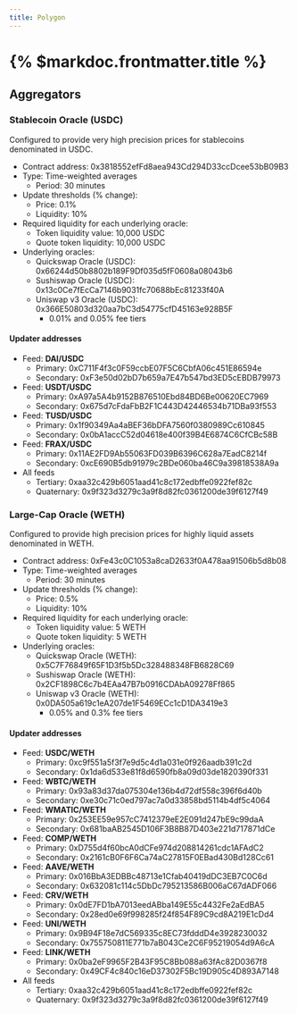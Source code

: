 ```yaml
---
title: Polygon
---
```


# {% $markdoc.frontmatter.title %}

## Aggregators

### Stablecoin Oracle (USDC)

Configured to provide very high precision prices for stablecoins denominated in USDC.

- Contract address: 0x3818552efFd8aea943Cd294D33ccDcee53bB09B3
- Type: Time-weighted averages
  - Period: 30 minutes
- Update thresholds (% change):
  - Price: 0.1%
  - Liquidity: 10%
- Required liquidity for each underlying oracle:
  - Token liquidity value: 10,000 USDC
  - Quote token liquidity: 10,000 USDC
- Underlying oracles:
  - Quickswap Oracle (USDC): 0x66244d50b8802b189F9Df035d5fF0608a08043b6
  - Sushiswap Oracle (USDC): 0x13c0Ce7fEcCa7146b9031fc70688bEc81233f40A
  - Uniswap v3 Oracle (USDC): 0x366E50803d320aa7bC3d54775cfD45163e928B5F
    - 0.01% and 0.05% fee tiers

#### Updater addresses
- Feed: **DAI/USDC**
  - Primary: 0xC711F4f3c0F59ccbE07F5C6CbfA06c451E86594e
  - Secondary: 0xF3e50d02bD7b659a7E47b547bd3ED5cEBDB79973
- Feed: **USDT/USDC**
  - Primary: 0xA97a5A4b9152B876510Ebd84BD6Be00620EC7969
  - Secondary: 0x675d7cFdaFbB2F1C443D42446534b71DBa93f553
- Feed: **TUSD/USDC**
  - Primary: 0x1f90349Aa4aBEF36bDFA7560f0380989Cc610845
  - Secondary: 0x0bA1accC52d04618e400f39B4E6874C6CfCBc58B
- Feed: **FRAX/USDC**
  - Primary: 0x11AE2FD9Ab55063FD039B6396C628a7EadC8214f
  - Secondary: 0xcE690B5db91979c2BDe060ba46C9a39818538A9a
- All feeds
  - Tertiary: 0xaa32c429b6051aad41c8c172edbffe0922fef82c
  - Quaternary: 0x9f323d3279c3a9f8d82fc0361200de39f6127f49

### Large-Cap Oracle (WETH)

Configured to provide high precision prices for highly liquid assets denominated in WETH.

- Contract address: 0xFe43c0C1053a8caD2633f0A478aa91506b5d8b08
- Type: Time-weighted averages
  - Period: 30 minutes
- Update thresholds (% change):
  - Price: 0.5%
  - Liquidity: 10%
- Required liquidity for each underlying oracle:
  - Token liquidity value: 5 WETH
  - Quote token liquidity: 5 WETH
- Underlying oracles:
  - Quickswap Oracle (WETH): 0x5C7F76849f65F1D3f5b5Dc328488348FB6828C69
  - Sushiswap Oracle (WETH): 0x2CF1898C6c7b4EAa47B7b0916CDAbA09278Ff865
  - Uniswap v3 Oracle (WETH): 0x0DA505a619c1eA207de1F5469ECc1cD1DA3419e3
    - 0.05% and 0.3% fee tiers

#### Updater addresses
- Feed: **USDC/WETH**
  - Primary: 0xc9f551a5f3f7e9d5c4d1a031e0f926aadb391c2d
  - Secondary: 0x1da6d533e81f8d6590fb8a09d03de1820390f331
- Feed: **WBTC/WETH**
  - Primary: 0x93a83d37da075304e136b4d72df558c396f6d40b
  - Secondary: 0xe30c71c0ed797ac7a0d33858bd5114b4df5c4064
- Feed: **WMATIC/WETH**
  - Primary: 0x253EE59e957cC7412379eE2E091d247bE9c99daA
  - Secondary: 0x681baAB2545D106F3B8B87D403e221d717871dCe
- Feed: **COMP/WETH**
  - Primary: 0xD755d4f60bcA0dCFe974d208814261cdc1AFAdC2
  - Secondary: 0x2161cB0F6F6Ca74aC27815F0EBad430Bd128Cc61
- Feed: **AAVE/WETH**
  - Primary: 0x016BbA3EDBBc48713e1Cfab40419dDC3EB7C0C6d
  - Secondary: 0x632081c114c5DbDc795213586B006aC67dADF066
- Feed: **CRV/WETH**
  - Primary: 0x0dE7FD1bA7013eedABba149E55c4432Fe2aEdBA5
  - Secondary: 0x28ed0e69f998285f24f854F89C9cd8A219E1cDd4
- Feed: **UNI/WETH**
  - Primary: 0x9B94F18e7dC569335c8EC73fdddD4e3928230032
  - Secondary: 0x755750811E771b7aB043Ce2C6F95219054d9A6cA
- Feed: **LINK/WETH**
  - Primary: 0x0ba2eF9965F2B43F95C8Bb088a63fAc82D0367f8
  - Secondary: 0x49CF4c840c16eD37302F5Bc19D905c4D893A7148
- All feeds
  - Tertiary: 0xaa32c429b6051aad41c8c172edbffe0922fef82c
  - Quaternary: 0x9f323d3279c3a9f8d82fc0361200de39f6127f49